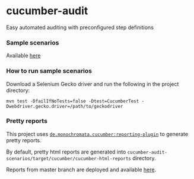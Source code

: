 # cucumber-audit

Easy automated auditing with preconfigured step definitions

### Sample scenarios

Available [here](cucumber-audit-scenarios/src/main/resources/io/github/multicatch/cucumber/audit)

### How to run sample scenarios

Download a Selenium Gecko driver and run the following in the project directory:

```shell script
mvn test -DfailIfNoTests=false -Dtest=CucumberTest -Dwebdriver.gecko.driver=/path/to/geckodriver
```

### Pretty reports

This project uses [`de.monochromata.cucumber:reporting-plugin`](https://gitlab.com/monochromata-de/cucumber-reporting-plugin) to generate pretty reports.

By default, pretty html reports are generated into `cucumber-audit-scenarios/target/cucumber/cucumber-html-reports` directory.

Reports from master branch are deployed and available [here](https://multicatch.github.io/cucumber-audit/master/cucumber-html-reports/overview-features.html).